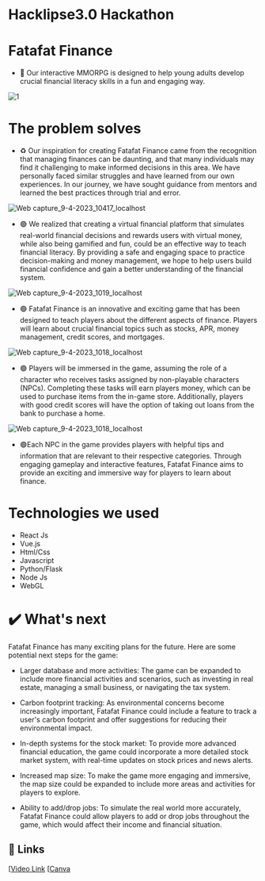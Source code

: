 # Hacklipse3.0 Hackathon
# Fatafat Finance
- 🔴 Our interactive MMORPG is designed to help young adults develop crucial financial literacy skills in a fun and engaging way.


![1](https://user-images.githubusercontent.com/78801686/230759248-2b7eccea-607e-4878-8c15-3566bd84997f.png)

# The problem solves

- ♻️ Our inspiration for creating Fatafat Finance came from the recognition that managing finances can be daunting, and that many individuals may find it challenging to make informed decisions in this area. We have personally faced similar struggles and have learned from our own experiences. In our journey, we have sought guidance from mentors and learned the best practices through trial and error.

![Web capture_9-4-2023_10417_localhost](https://user-images.githubusercontent.com/78801686/230759226-70d98258-2f50-4d02-8be9-af60d203270e.jpeg)


- 🟢 We realized that creating a virtual financial platform that simulates real-world financial decisions and rewards users with virtual money, while also being gamified and fun, could be an effective way to teach financial literacy. By providing a safe and engaging space to practice decision-making and money management, we hope to help users build financial confidence and gain a better understanding of the financial system.

![Web capture_9-4-2023_1019_localhost](https://user-images.githubusercontent.com/78801686/230759232-6690de85-e035-4622-9bf3-ca28ada7e9bd.png)

 
- 🟢 Fatafat Finance is an innovative and exciting game that has been designed to teach players about the different aspects of finance. Players will learn about crucial financial topics such as stocks, APR, money management, credit scores, and mortgages.

![Web capture_9-4-2023_1018_localhost](https://user-images.githubusercontent.com/78801686/230759236-4ee44800-794c-434b-a870-74eb43cd1da4.png)


- 🟢 Players will be immersed in the game, assuming the role of a character who receives tasks assigned by non-playable characters (NPCs). Completing these tasks will earn players money, which can be used to purchase items from the in-game store. Additionally, players with good credit scores will have the option of taking out loans from the bank to purchase a home.

![Web capture_9-4-2023_1018_localhost](https://user-images.githubusercontent.com/78801686/230759241-5efd972e-f796-4d19-86a1-0e7d2f913922.jpeg)


- 🟢Each NPC in the game provides players with helpful tips and information that are relevant to their respective categories. Through engaging gameplay and interactive features, Fatafat Finance aims to provide an exciting and immersive way for players to learn about finance.

# Technologies we used
- React Js
- Vue.js
- Html/Css
- Javascript
- Python/Flask
- Node Js
- WebGL

# ✔️ What's next

Fatafat Finance has many exciting plans for the future. Here are some potential next steps for the game:

- Larger database and more activities: The game can be expanded to include more financial activities and scenarios, such as investing in real estate, managing a small business, or navigating the tax system.

- Carbon footprint tracking: As environmental concerns become increasingly important, Fatafat Finance could include a feature to track a user's carbon footprint and offer suggestions for reducing their environmental impact.

- In-depth systems for the stock market: To provide more advanced financial education, the game could incorporate a more detailed stock market system, with real-time updates on stock prices and news alerts.

- Increased map size: To make the game more engaging and immersive, the map size could be expanded to include more areas and activities for players to explore.

- Ability to add/drop jobs: To simulate the real world more accurately, Fatafat Finance could allow players to add or drop jobs throughout the game, which would affect their income and financial situation.

## 🔗 Links
[[Video Link](https://youtu.be/hEpb27P4ExU)
[[Canva](https://www.canva.com/design/DAFfjMXgCvE/dnh9WgG2qObREOWoVZg7xQ/edit?utm_content=DAFfjMXgCvE&utm_campaign=designshare&utm_medium=link2&utm_source=sharebutton)
